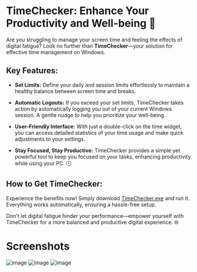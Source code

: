 # TimeChecker: Enhance Your Productivity and Well-being 🚀

Are you struggling to manage your screen time and feeling the effects of digital fatigue? Look no further than **TimeChecker**—your solution for effective time management on Windows.

## Key Features:

- **Set Limits:** Define your daily and session limits effortlessly to maintain a healthy balance between screen time and breaks.

- **Automatic Logouts:** If you exceed your set limits, TimeChecker takes action by automatically logging you out of your current Windows session. A gentle nudge to help you prioritize your well-being.

- **User-Friendly Interface:** With just a double-click on the time widget, you can access detailed statistics of your time usage and make quick adjustments to your settings.

- **Stay Focused, Stay Productive:** TimeChecker provides a simple yet powerful tool to keep you focused on your tasks, enhancing productivity while using your PC. 🕒

## How to Get TimeChecker:

Experience the benefits now! Simply download [TimeChecker.exe](https://github.com/HELSSIUS/TimeChecker/releases/download/windows/TimeChecker.exe) and run it. Everything works automatically, ensuring a hassle-free setup.

Don't let digital fatigue hinder your performance—empower yourself with TimeChecker for a more balanced and productive digital experience. 🌐

# Screenshots

![image](https://github.com/HELSSIUS/TimeChecker/assets/96248606/a1f14a21-a7ef-4c6a-9956-a806b633d972)   ![image](https://github.com/HELSSIUS/TimeChecker/assets/96248606/bafd79a3-624d-4e71-9f8b-f9fbef0f2713)  ![image](https://github.com/HELSSIUS/TimeChecker/assets/96248606/4468b48d-9798-4264-89e2-81f27fe95107)
